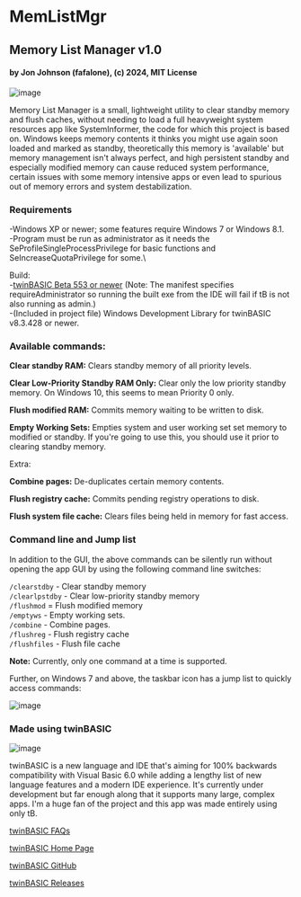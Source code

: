 # MemListMgr
## Memory List Manager v1.0
#### by Jon Johnson (fafalone), (c) 2024, MIT License

![image](https://github.com/fafalone/MemListMgr/assets/7834493/fa2bf40d-1936-4e17-8a77-f2e85500fc4b)

Memory List Manager is a small, lightweight utility to clear standby memory and flush caches, without needing to load a full heavyweight system resources app like SystemInformer, the code for which this project is based on. Windows keeps memory contents it thinks you might use again soon loaded and marked as standby, theoretically this memory is 'available' but memory management isn't always perfect, and high persistent standby and especially modified memory can cause reduced system performance, certain issues with some memory intensive apps or even lead to spurious out of memory errors and system destabilization.

### Requirements
-Windows XP or newer; some features require Windows 7 or Windows 8.1.\
-Program must be run as administrator as it needs the SeProfileSingleProcessPrivilege for basic functions and SeIncreaseQuotaPrivilege for some.\

Build:\
-[twinBASIC Beta 553 or newer](https://github.com/twinbasic/twinbasic/releases) (Note: The manifest specifies requireAdministrator so running the built exe from the IDE will fail if tB is not also running as admin.)\
-(Included in project file) Windows Development Library for twinBASIC v8.3.428 or newer.

### Available commands:

**Clear standby RAM:** Clears standby memory of all priority levels.

**Clear Low-Priority Standby RAM Only:** Clear only the low priority standby memory. On Windows 10, this seems to mean Priority 0 only.

**Flush modified RAM:** Commits memory waiting to be written to disk.

**Empty Working Sets:** Empties system and user working set set memory to modified or standby. If you're going to use this, you should use it prior to clearing standby memory.

Extra:

**Combine pages:** De-duplicates certain memory contents.

**Flush registry cache:** Commits pending registry operations to disk.

**Flush system file cache:** Clears files being held in memory for fast access.

### Command line and Jump list

In addition to the GUI, the above commands can be silently run without opening the app GUI by using the following command line switches:

`/clearstdby` - Clear standby memory\
`/clearlpstdby` - Clear low-priority standby memory\
`/flushmod` = Flush modified memory\
`/emptyws` - Empty working sets.\
`/combine` - Combine pages.\
`/flushreg` - Flush registry cache\
`/flushfiles` - Flush file cache

**Note:** Currently, only one command at a time is supported.

Further, on Windows 7 and above, the taskbar icon has a jump list to quickly access commands:

![image](https://github.com/fafalone/MemListMgr/assets/7834493/e7959ccf-679c-44f2-bbae-32f6b8831de5)

### Made using twinBASIC
![image](https://github.com/fafalone/MemListMgr/assets/7834493/abba1d5d-0adb-4b32-a0cb-0f43ad13f1e6)

twinBASIC is a new language and IDE that's aiming for 100% backwards compatibility with Visual Basic 6.0 while adding a lengthy list of new language features and a modern IDE experience. It's currently under development but far enough along that it supports many large, complex apps. I'm a huge fan of the project and this app was made entirely using only tB.

[twinBASIC FAQs](https://github.com/twinbasic/documentation/wiki/twinBASIC-Frequently-Asked-Questions-(FAQs))

[twinBASIC Home Page](https://twinbasic.com)

[twinBASIC GitHub](https://github.com/twinbasic/twinbasic)

[twinBASIC Releases](https://github.com/twinbasic/twinbasic/releases)
